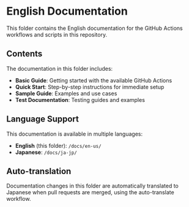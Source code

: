 # English Documentation

This folder contains the English documentation for the GitHub Actions workflows and scripts in this repository.

## Contents

The documentation in this folder includes:

- **Basic Guide**: Getting started with the available GitHub Actions
- **Quick Start**: Step-by-step instructions for immediate setup
- **Sample Guide**: Examples and use cases
- **Test Documentation**: Testing guides and examples

## Language Support

This documentation is available in multiple languages:
- **English** (this folder): `/docs/en-us/`
- **Japanese**: `/docs/ja-jp/`

## Auto-translation

Documentation changes in this folder are automatically translated to Japanese when pull requests are merged, using the auto-translate workflow.
